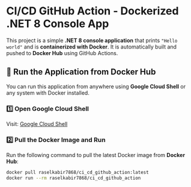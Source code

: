 # CI/CD GitHub Action - Dockerized .NET 8 Console App  

This project is a simple **.NET 8 console application** that prints `"Hello world"` and is **containerized with Docker**. It is automatically built and pushed to **Docker Hub** using GitHub Actions.  

## 🚀 Run the Application from Docker Hub  

You can run this application from anywhere using **Google Cloud Shell** or any system with Docker installed.  

### **1️⃣ Open Google Cloud Shell**  
Visit: [Google Cloud Shell](https://shell.cloud.google.com)  

### **2️⃣ Pull the Docker Image and Run**  
Run the following command to pull the latest Docker image from **Docker Hub**:  
```sh
docker pull raselkabir7868/ci_cd_github_action:latest
docker run --rm raselkabir7868/ci_cd_github_action

